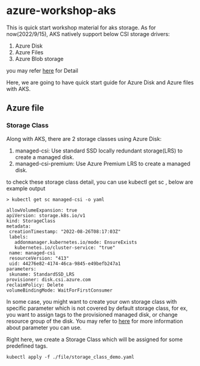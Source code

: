 # azure-workshop-aks
This is quick start workshop material for aks storage.
As for now(2022/9/15), AKS natively support below CSI storage drivers:
1. Azure Disk
2. Azure Files
3. Azure Blob storage

you may refer [here](https://docs.microsoft.com/en-us/azure/aks/csi-storage-drivers) for Detail

Here, we are going to have quick start guide for Azure Disk and Azure files with AKS.

## Azure file

### Storage Class
Along with AKS, there are 2 storage classes using Azure Disk:
1. managed-csi: Use standard SSD locally redundant storage(LRS) to create a managed disk.
2. managed-csi-premium: Use Azure Premium LRS to create a managed disk.

to check these storage class detail, you can use kubectl get sc <storage class>, below are example output
 ```
 > kubectl get sc managed-csi -o yaml

allowVolumeExpansion: true
apiVersion: storage.k8s.io/v1
kind: StorageClass
metadata:
  creationTimestamp: "2022-08-26T08:17:03Z"
  labels:
    addonmanager.kubernetes.io/mode: EnsureExists
    kubernetes.io/cluster-service: "true"
  name: managed-csi
  resourceVersion: "413"
  uid: 44276e82-4174-46ca-9845-e49befb247a1
parameters:
  skuname: StandardSSD_LRS
provisioner: disk.csi.azure.com
reclaimPolicy: Delete
volumeBindingMode: WaitForFirstConsumer
 ```
In some case, you might want to create your own storage class with specific parameter which is not covered by default storage class, for ex, you want to assign tags to the provisioned managed disk, or change resource group of the disk. You may refer to [here](https://docs.microsoft.com/en-us/azure/aks/azure-disk-csi#storage-class-driver-dynamic-disks-parameters) for more information about parameter you can use.

Right here, we create a Storage Class which will be assigned for some predefined tags.
  ```
  kubectl apply -f ./file/storage_class_demo.yaml
  ```


